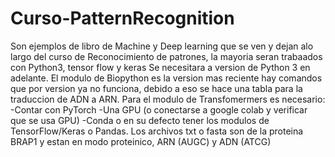 # Curso-PatternRecognition
Son ejemplos de libro de Machine y Deep learning que se ven y dejan alo largo del curso de Reconocimiento de patrones, la mayoria seran trabaados con Python3, tensor flow y keras
Se necesitara a version de Python 3 en adelante.
El modulo de Biopython es la version mas reciente hay comandos que por version ya no funciona, debido a eso se hace una tabla para la traduccion de ADN a ARN.
Para el modulo de Transfomermers es necesario:
  -Contar con PyTorch
  -Una GPU (o conectarse a google colab y verificar que se usa GPU)
  -Conda o en su defecto tener los modulos de TensorFlow/Keras o Pandas.
Los archivos txt o fasta son de la proteina BRAP1 y estan en modo proteinico, ARN (AUGC) y ADN (ATCG)
